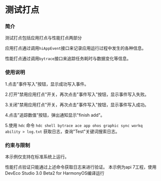 # 测试打点

### 简介

测试打点包括应用打点与性能打点两部分

应用打点通过调用`hiAppEvent`接口来记录应用运行过程中发生的各种信息。

性能打点通过调用`bytrace`接口来追踪任务耗时与数据变化等信息。

### 使用说明

1.点击"事件写入"按钮，显示成功写入事件。

2.打开"禁用应用打点"开关，再次点击"事件写入"按钮，显示事件写入失败。

3.关闭"禁用应用打点"开关，再次点击"事件写入"按钮，显示事件写入成功。

4.点击"追踪数值"按钮，弹出通知显示"finish add"。

5.使用 `hdc` 命令 `hdc shell bytrace ace app ohos graphic sync workq ability > log.txt` 获取日志，查询"Test"关键词搜索日志。

### 约束与限制

本示例仅支持在标准系统上运行。

性能打点验证只能通过上述命令获取日志来进行验证。
本示例为api 7工程，使用DevEco Studio 3.0 Beta2 for HarmonyOS编译运行